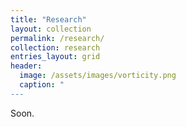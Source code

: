 ```yaml
---
title: "Research"
layout: collection
permalink: /research/
collection: research
entries_layout: grid
header:
  image: /assets/images/vorticity.png
  caption: "
---
```


Soon.
